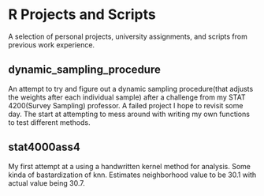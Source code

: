 # R Projects and Scripts

A selection of personal projects, university assignments, and scripts from previous work experience.

## dynamic_sampling_procedure
An attempt to try and figure out a dynamic sampling procedure(that adjusts the weights after each individual sample) after a challenge from my STAT 4200(Survey Sampling) professor. A failed project I hope to revisit some day. The start at attempting to mess around with writing my own functions to test different methods.

## stat4000ass4
My first attempt at a using a handwritten kernel method for analysis. Some kinda of bastardization of knn. 
Estimates neighborhood value to be 30.1 with actual value being 30.7.


